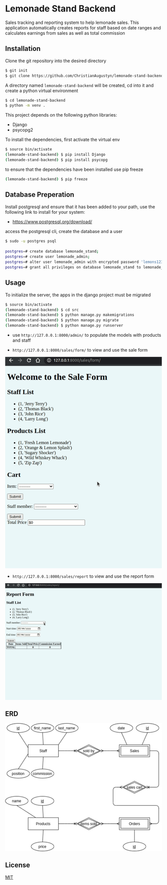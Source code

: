 # Lemonade Stand Backend

Sales tracking and reporting system to help lemonade sales. This application automatically creates reports for staff based on date ranges and calculates earnings from sales as well as total commission 

## Installation

Clone the git repository into the desired directory
```bash
$ git init
$ git clone https://github.com/ChristianAugustyn/lemonade-stand-backend.git
```
A directory named `lemonade-stand-backend` will be created, cd into it and create a python virtual environment
```bash
$ cd lemonade-stand-backend
$ python -m venv .
```
This project depends on the following python libraries:
- Django
- psycopg2

To install the dependencies, first activate the virtual env
```bash
$ source bin/activate
(lemonade-stand-backend) $ pip install Django
(lemonade-stand-backend) $ pip install psycopg
```

to ensure that the dependencies have been installed use pip freeze
```bash
(lemonade-stand-backend) $ pip freeze
```

## Database Preperation

Install postgresql and ensure that it has been added to your path, use the following link to install for your system:
- https://www.postgresql.org/download/

access the postgresql cli, create the database and a user
```bash
$ sudo -u postgres psql

postgres=# create database lemonade_stand;
postgres=# create user lemonade_admin;
postgres=# alter user lemonade_admin with encrypted password 'lemons123';
postgres=# grant all privileges on database lemonade_stand to lemonade_admin;
```

## Usage

To initialize the server, the apps in the django project must be migrated
```bash
$ source bin/activate
(lemonade-stand-backend) $ cd src
(lemonade-stand-backend) $ python manage.py makemigrations
(lemonade-stand-backend) $ python manage.py migrate
(lemonade-stand-backend) $ python manage.py runserver
```
- use `http://127.0.0.1:8000/admin/` to populate the models with products and staff

- `http://127.0.0.1:8000/sales/form/` to view and use the sale form

![](/images/sales-form.gif)

- `http://127.0.0.1:8000/sales/report` to view and use the report form

![](/images/sales-report.gif)

## ERD

![](/images/lemonade_stand_backend_ERD.png)

## License
[MIT](https://choosealicense.com/licenses/mit/)